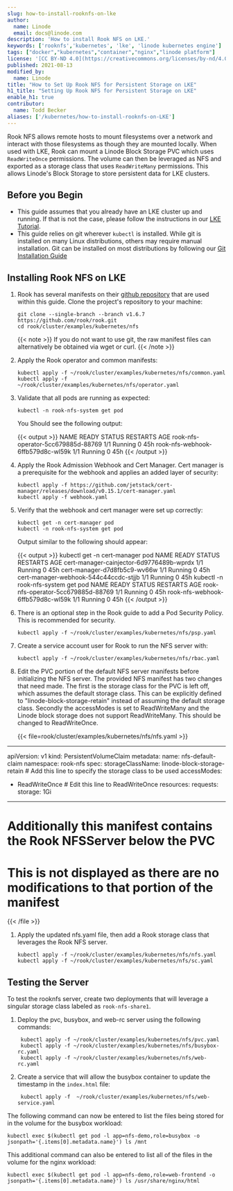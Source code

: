 ```yaml
---
slug: how-to-install-rooknfs-on-lke
author:
  name: Linode
  email: docs@linode.com
description: 'How to install Rook NFS on LKE.'
keywords: ['rooknfs','kubernetes', 'lke', 'linode kubernetes engine']
tags: ["docker","kubernetes","container","nginx","linode platform"]
license: '[CC BY-ND 4.0](https://creativecommons.org/licenses/by-nd/4.0)'
published: 2021-08-13
modified_by:
  name: Linode
title: "How to Set Up Rook NFS for Persistent Storage on LKE"
h1_title: "Setting Up Rook NFS for Persistent Storage on LKE"
enable_h1: true
contributor:
  name: Todd Becker
aliases: ['/kubernetes/how-to-install-rooknfs-on-LKE']
---
```


Rook NFS allows remote hosts to mount filesystems over a network and interact with those filesystems as though they are mounted locally. When used with LKE, Rook can mount a Linode Block Storage PVC which uses `ReadWriteOnce` permissions. The volume can then be leveraged as NFS and exported as a storage class that uses `ReadWriteMany` permissions. This allows Linode's Block Storage to store persistent data for LKE clusters.

## Before you Begin

- This guide assumes that you already have an LKE cluster up and running. If that is not the case, please follow the instructions in our [LKE Tutorial](/docs/guides/deploy-and-manage-a-cluster-with-linode-kubernetes-engine-a-tutorial/).
- This guide relies on git wherever `kubectl` is installed. While git is installed on many Linux distributions, others may require manual installation. Git can be installed on most distributions by following our [Git Installation Guide](/docs/guides/how-to-install-git-on-linux-mac-and-windows/)

## Installing Rook NFS on LKE

1.  Rook has several manifests on their [github repository](https://github.com/rook/rook) that are used within this guide. Clone the project's repository to your machine:

        git clone --single-branch --branch v1.6.7 https://github.com/rook/rook.git
        cd rook/cluster/examples/kubernetes/nfs

    {{< note >}}
    If you do not want to use git, the raw manifest files can alternatively be obtained via wget or curl.
    {{< /note >}}

1.  Apply the Rook operator and common manifests:

        kubectl apply -f ~/rook/cluster/examples/kubernetes/nfs/common.yaml
        kubectl apply -f ~/rook/cluster/examples/kubernetes/nfs/operator.yaml

1.  Validate that all pods are running as expected:

        kubectl -n rook-nfs-system get pod

    You Should see the following output:

    {{< output >}}
NAME                                 READY   STATUS    RESTARTS   AGE
rook-nfs-operator-5cc679885d-88769   1/1     Running   0          45h
rook-nfs-webhook-6ffb579d8c-wl59k    1/1     Running   0          45h
{{< /output >}}

1.  Apply the Rook Admission Webhook and Cert Manager. Cert manager is a prerequisite for the webhook and applies an added layer of security:

        kubectl apply -f https://github.com/jetstack/cert-manager/releases/download/v0.15.1/cert-manager.yaml
        kubectl apply -f webhook.yaml

1.  Verify that the webhook and cert manager were set up correctly:

        kubectl get -n cert-manager pod
        kubectl -n rook-nfs-system get pod

    Output similar to the following should appear:

    {{< output >}}
kubectl get -n cert-manager pod
NAME                                       READY   STATUS    RESTARTS   AGE
cert-manager-cainjector-6d9776489b-wprdx   1/1     Running   0          45h
cert-manager-d7d8fb5c9-wv66w               1/1     Running   0          45h
cert-manager-webhook-544c44ccdc-stjjb      1/1     Running   0          45h
kubectl -n rook-nfs-system get pod
NAME                                 READY   STATUS    RESTARTS   AGE
rook-nfs-operator-5cc679885d-88769   1/1     Running   0          45h
rook-nfs-webhook-6ffb579d8c-wl59k    1/1     Running   0          45h
{{< /output >}}

1.  There is an optional step in the Rook guide to add a Pod Security Policy. This is recommended for security.

        kubectl apply -f ~/rook/cluster/examples/kubernetes/nfs/psp.yaml

1.  Create a service account user for Rook to run the NFS server with:

        kubectl apply -f ~/rook/cluster/examples/kubernetes/nfs/rbac.yaml

1.  Edit the PVC portion of the default NFS server manifests before initializing the NFS server. The provided NFS manifest has two changes that need made. The first is the storage class for the PVC is left off, which assumes the default storage class. This can be explicitly defined to "linode-block-storage-retain" instead of assuming the default storage class. Secondly the accessModes is set to ReadWriteMany and the Linode block storage does not support ReadWriteMany. This should be changed to ReadWriteOnce.

    {{< file=rook/cluster/examples/kubernetes/nfs/nfs.yaml >}}
---
apiVersion: v1
kind: PersistentVolumeClaim
metadata:
  name: nfs-default-claim
  namespace: rook-nfs
spec:
  storageClassName: linode-block-storage-retain # Add this line to specify the storage class to be used
  accessModes:
  - ReadWriteOnce # Edit this line to ReadWriteOnce
  resources:
    requests:
      storage: 1Gi
---
# Additionally this manifest contains the Rook NFSServer below the PVC
# This is not displayed as there are no modifications to that portion of the manifest
{{< /file >}}

1.  Apply the updated nfs.yaml file, then add a Rook storage class that leverages the Rook NFS server.

        kubectl apply -f ~/rook/cluster/examples/kubernetes/nfs/nfs.yaml
        kubectl apply -f ~/rook/cluster/examples/kubernetes/nfs/sc.yaml

## Testing the Server

To test the rooknfs server, create two deployments that will leverage a singular storage class labeled as `rook-nfs-share1`.

1. Deploy the pvc, busybox, and web-rc server using the following commands:

        kubectl apply -f ~/rook/cluster/examples/kubernetes/nfs/pvc.yaml
        kubectl apply -f ~/rook/cluster/examples/kubernetes/nfs/busybox-rc.yaml
        kubectl apply -f ~/rook/cluster/examples/kubernetes/nfs/web-rc.yaml

1. Create a service that will allow the busybox container to update the timestamp in the `index.html` file:

        kubectl apply -f  ~/rook/cluster/examples/kubernetes/nfs/web-service.yaml

The following command can now be entered to list the files being stored for in the volume for the busybox workload:

    kubectl exec $(kubectl get pod -l app=nfs-demo,role=busybox -o jsonpath='{.items[0].metadata.name}') ls /mnt

This additional command can also be entered to list all of the files in the  volume for the nginx workload:

    kubectl exec $(kubectl get pod -l app=nfs-demo,role=web-frontend -o jsonpath='{.items[0].metadata.name}') ls /usr/share/nginx/html








